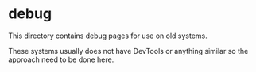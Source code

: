 # debug

This directory contains debug pages for use on old systems.

These systems usually does not have DevTools or anything similar so the approach need to be done here.